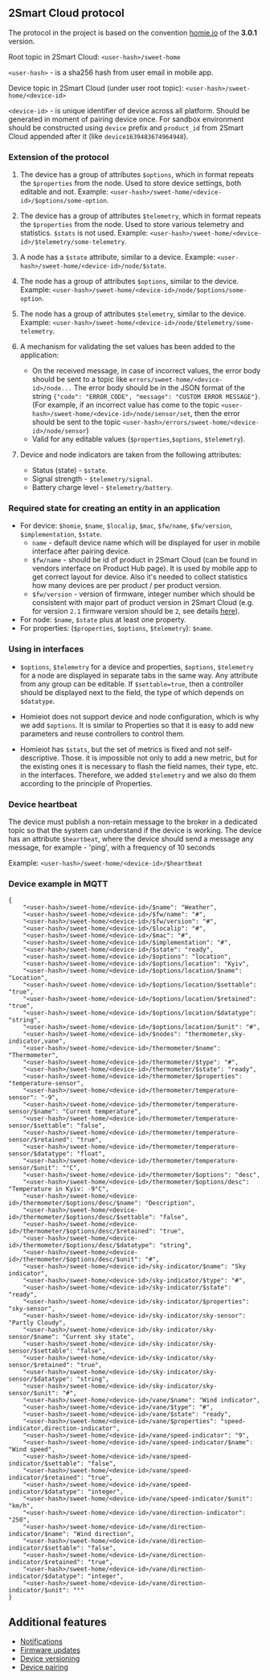 ## 2Smart Cloud protocol
The protocol in the project is based on the convention [homie.io](https://homieiot.github.io/specification/spec-core-v3_0_1/) of the **3.0.1** version.

Root topic in 2Smart Cloud: `<user-hash>/sweet-home`

`<user-hash>` - is a sha256 hash from user email in mobile app.

Device topic in 2Smart Cloud (under user root topic): `<user-hash>/sweet-home/<device-id>`

`<device-id>` - is unique identifier of device across all platform. Should be generated in moment of pairing device once. For sandbox environment should be constructed using `device` prefix and `product_id` from 2Smart Cloud appended after it (like `device1639483674964948`).

### Extension of the protocol

1.  The device has a group of attributes `$options`, which in format repeats the `$properties` from the node. Used to store device settings, both editable and not. Example: `<user-hash>/sweet-home/<device-id>/$options/some-option`.
2.  The device has a group of attributes `$telemetry`, which in format repeats the `$properties` from the node. Used to store various telemetry and statistics. `$stats` is not used. Example: `<user-hash>/sweet-home/<device-id>/$telemetry/some-telemetry`.
3.  A node has a `$state` attribute, similar to a device. Example: `<user-hash>/sweet-home/<device-id>/node/$state`.
4.  The node has a group of attributes `$options`, similar to the device. Example: `<user-hash>/sweet-home/<device-id>/node/$options/some-option`.
5.  The node has a group of attributes `$telemetry`, similar to the device. Example: `<user-hash>/sweet-home/<device-id>/node/$telemetry/some-telemetry`.
6.  A mechanism for validating the set values has been added to the application:
    *  On the received message, in case of incorrect values, the error body should be sent to a topic like `errors/sweet-home/<device-id>/node...` The error body should be in the JSON format of the string `{"code": "ERROR_CODE", "message": "CUSTOM ERROR MESSAGE"}`. (For example, if an incorrect value has come to the topic `<user-hash>/sweet-home/<device-id>/node/sensor/set`, then the error should be sent to the topic `<user-hash>/errors/sweet-home/<device-id>/node/sensor`)
     *  Valid for any editable values (`$properties`,`$options`, `$telemetry`).

7.  Device and node indicators are taken from the following attributes:
     *  Status (state) - `$state`.
     *  Signal strength - `$telemetry/signal`.
     *  Battery charge level - `$telemetry/battery`.


### Required state for creating an entity in an application

* For device: `$homie`, `$name`, `$localip`, `$mac`, `$fw/name`, `$fw/version`, `$implementation`, `$state`.
    * `name` - default device name which will be displayed for user in mobile interface after pairing device.
    * `$fw/name` - should be id of product in 2Smart Cloud (can be found in vendors interface on Product Hub page). It is used by mobile app to get correct layout for device. Also it's needed to collect statistics how many devices are per product / per product version.
    * `$fw/version` - version of firmware, integer number which should be consistent with major part of product version in 2Smart Cloud (e.g. for version `2.1` firmware version should be `2`, see details [here](Device_versioning.md)).
* For node: `$name`, `$state` plus at least one property.
* For properties: (`$properties`, `$options`, `$telemetry`): `$name`.

### Using in interfaces

*  `$options`, `$telemetry` for a device and properties, `$options`, `$telemetry` for a node are displayed in separate tabs in the same way. Any attribute from any group can be editable. If `$settable=true`, then a controller should be displayed next to the field, the type of which depends on `$datatype`.

*  Homieiot does not support device and node configuration, which is why we add `$options`. It is similar to Properties so that it is easy to add new parameters and reuse controllers to control them.

*  Homieiot has `$stats`, but the set of metrics is fixed and not self-descriptive. Those. it is impossible not only to add a new metric, but for the existing ones it is necessary to flash the field names, their type, etc. in the interfaces. Therefore, we added `$telemetry` and we also do them according to the principle of Properties.


### Device heartbeat 

The device must publish a non-retain message to the broker in a dedicated topic so that the system can understand if the device is working.
The device has an attribute `$heartbeat`, where the device should send a message any message, for example - 'ping', with a frequency of 10 seconds

Example: `<user-hash>/sweet-home/<device-id>/$heartbeat`


### Device example in MQTT

```
{
    "<user-hash>/sweet-home/<device-id>/$name": "Weather",
    "<user-hash>/sweet-home/<device-id>/$fw/name": "#",
    "<user-hash>/sweet-home/<device-id>/$fw/version": "#",
    "<user-hash>/sweet-home/<device-id>/$localip": "#",
    "<user-hash>/sweet-home/<device-id>/$mac": "#",
    "<user-hash>/sweet-home/<device-id>/$implementation": "#",
    "<user-hash>/sweet-home/<device-id>/$state": "ready",
    "<user-hash>/sweet-home/<device-id>/$options": "location",
    "<user-hash>/sweet-home/<device-id>/$options/location": "Kyiv",
    "<user-hash>/sweet-home/<device-id>/$options/location/$name": "Location",
    "<user-hash>/sweet-home/<device-id>/$options/location/$settable": "true",
    "<user-hash>/sweet-home/<device-id>/$options/location/$retained": "true",
    "<user-hash>/sweet-home/<device-id>/$options/location/$datatype": "string",
    "<user-hash>/sweet-home/<device-id>/$options/location/$unit": "#",
    "<user-hash>/sweet-home/<device-id>/$nodes": "thermometer,sky-indicator,vane",
    "<user-hash>/sweet-home/<device-id>/thermometer/$name": "Thermometer",
    "<user-hash>/sweet-home/<device-id>/thermometer/$type": "#",
    "<user-hash>/sweet-home/<device-id>/thermometer/$state": "ready",
    "<user-hash>/sweet-home/<device-id>/thermometer/$properties": "temperature-sensor",
    "<user-hash>/sweet-home/<device-id>/thermometer/temperature-sensor": "-9",
    "<user-hash>/sweet-home/<device-id>/thermometer/temperature-sensor/$name": "Current temperature",
    "<user-hash>/sweet-home/<device-id>/thermometer/temperature-sensor/$settable": "false",
    "<user-hash>/sweet-home/<device-id>/thermometer/temperature-sensor/$retained": "true",
    "<user-hash>/sweet-home/<device-id>/thermometer/temperature-sensor/$datatype": "float",
    "<user-hash>/sweet-home/<device-id>/thermometer/temperature-sensor/$unit": "°C",
    "<user-hash>/sweet-home/<device-id>/thermometer/$options": "desc",
    "<user-hash>/sweet-home/<device-id>/thermometer/$options/desc": "Temperature in Kyiv: -9°C",
    "<user-hash>/sweet-home/<device-id>/thermometer/$options/desc/$name": "Description",
    "<user-hash>/sweet-home/<device-id>/thermometer/$options/desc/$settable": "false",
    "<user-hash>/sweet-home/<device-id>/thermometer/$options/desc/$retained": "true",
    "<user-hash>/sweet-home/<device-id>/thermometer/$options/desc/$datatype": "string",
    "<user-hash>/sweet-home/<device-id>/thermometer/$options/desc/$unit": "#",
    "<user-hash>/sweet-home/<device-id>/sky-indicator/$name": "Sky indicator",
    "<user-hash>/sweet-home/<device-id>/sky-indicator/$type": "#",
    "<user-hash>/sweet-home/<device-id>/sky-indicator/$state": "ready",
    "<user-hash>/sweet-home/<device-id>/sky-indicator/$properties": "sky-sensor",
    "<user-hash>/sweet-home/<device-id>/sky-indicator/sky-sensor": "Partly Cloudy",
    "<user-hash>/sweet-home/<device-id>/sky-indicator/sky-sensor/$name": "Current sky state",
    "<user-hash>/sweet-home/<device-id>/sky-indicator/sky-sensor/$settable": "false",
    "<user-hash>/sweet-home/<device-id>/sky-indicator/sky-sensor/$retained": "true",
    "<user-hash>/sweet-home/<device-id>/sky-indicator/sky-sensor/$datatype": "string",
    "<user-hash>/sweet-home/<device-id>/sky-indicator/sky-sensor/$unit": "#",
    "<user-hash>/sweet-home/<device-id>/vane/$name": "Wind indicator",
    "<user-hash>/sweet-home/<device-id>/vane/$type": "#",
    "<user-hash>/sweet-home/<device-id>/vane/$state": "ready",
    "<user-hash>/sweet-home/<device-id>/vane/$properties": "speed-indicator,direction-indicator",
    "<user-hash>/sweet-home/<device-id>/vane/speed-indicator": "9",
    "<user-hash>/sweet-home/<device-id>/vane/speed-indicator/$name": "Wind speed",
    "<user-hash>/sweet-home/<device-id>/vane/speed-indicator/$settable": "false",
    "<user-hash>/sweet-home/<device-id>/vane/speed-indicator/$retained": "true",
    "<user-hash>/sweet-home/<device-id>/vane/speed-indicator/$datatype": "integer",
    "<user-hash>/sweet-home/<device-id>/vane/speed-indicator/$unit": "km/h",
    "<user-hash>/sweet-home/<device-id>/vane/direction-indicator": "250",
    "<user-hash>/sweet-home/<device-id>/vane/direction-indicator/$name": "Wind direction",
    "<user-hash>/sweet-home/<device-id>/vane/direction-indicator/$settable": "false",
    "<user-hash>/sweet-home/<device-id>/vane/direction-indicator/$retained": "true",
    "<user-hash>/sweet-home/<device-id>/vane/direction-indicator/$datatype": "integer",
    "<user-hash>/sweet-home/<device-id>/vane/direction-indicator/$unit": "°"
}
```

## Additional features

- [Notifications](Notifications.md)
- [Firmware updates](Firmware_update.md)
- [Device versioning](Device_versioning.md)
- [Device pairing](Device_pairing.md)
